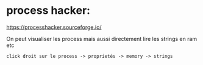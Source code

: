 # process hacker:

https://processhacker.sourceforge.io/

On peut visualiser les process mais aussi directement lire les strings en ram etc 

`click droit sur le process -> proprietés -> memory -> strings`